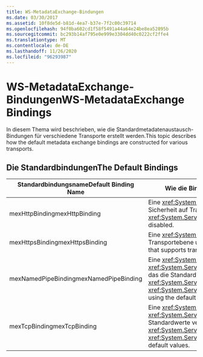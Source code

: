 ```yaml
---
title: WS-MetadataExchange-Bindungen
ms.date: 03/30/2017
ms.assetid: 10f8de5d-b81d-4ea7-b37e-7f2c00c39714
ms.openlocfilehash: 94f0ba602cd1f58f5491a44a64e24be8ea52895b
ms.sourcegitcommit: bc293b14af795e0e999e3304dd40c0222cf2ffe4
ms.translationtype: MT
ms.contentlocale: de-DE
ms.lasthandoff: 11/26/2020
ms.locfileid: "96293987"
---
```

# <a name="ws-metadataexchange-bindings"></a><span data-ttu-id="c18b9-102">WS-MetadataExchange-Bindungen</span><span class="sxs-lookup"><span data-stu-id="c18b9-102">WS-MetadataExchange Bindings</span></span>

<span data-ttu-id="c18b9-103">In diesem Thema wird beschrieben, wie die Standardmetadatenaustausch-Bindungen für verschiedene Transporte erstellt werden.</span><span class="sxs-lookup"><span data-stu-id="c18b9-103">This topic describes how the default metadata exchange bindings are constructed for various transports.</span></span>  
  
## <a name="the-default-bindings"></a><span data-ttu-id="c18b9-104">Die Standardbindungen</span><span class="sxs-lookup"><span data-stu-id="c18b9-104">The Default Bindings</span></span>  
  
|<span data-ttu-id="c18b9-105">Standardbindungsname</span><span class="sxs-lookup"><span data-stu-id="c18b9-105">Default Binding Name</span></span>|<span data-ttu-id="c18b9-106">Wie die Bindung erstellt wird</span><span class="sxs-lookup"><span data-stu-id="c18b9-106">How the binding is constructed</span></span>|  
|--------------------------|------------------------------------|  
|<span data-ttu-id="c18b9-107">mexHttpBinding</span><span class="sxs-lookup"><span data-stu-id="c18b9-107">mexHttpBinding</span></span>|<span data-ttu-id="c18b9-108">Eine <xref:System.ServiceModel.WSHttpBinding> mit deaktivierter Sicherheit auf Transportebene.</span><span class="sxs-lookup"><span data-stu-id="c18b9-108">A <xref:System.ServiceModel.WSHttpBinding> with transport-level security disabled.</span></span>|  
|<span data-ttu-id="c18b9-109">mexHttpsBinding</span><span class="sxs-lookup"><span data-stu-id="c18b9-109">mexHttpsBinding</span></span>|<span data-ttu-id="c18b9-110">Eine <xref:System.ServiceModel.WSHttpBinding>, die Sicherheit auf Transportebene unterstützt.</span><span class="sxs-lookup"><span data-stu-id="c18b9-110">A <xref:System.ServiceModel.WSHttpBinding> that supports transport-level security.</span></span>|  
|<span data-ttu-id="c18b9-111">mexNamedPipeBinding</span><span class="sxs-lookup"><span data-stu-id="c18b9-111">mexNamedPipeBinding</span></span>|<span data-ttu-id="c18b9-112">Eine <xref:System.ServiceModel.Channels.CustomBinding> mit einem <xref:System.ServiceModel.Channels.NamedPipeTransportBindingElement>, das die Standardwerte verwendet.</span><span class="sxs-lookup"><span data-stu-id="c18b9-112">A  <xref:System.ServiceModel.Channels.CustomBinding> with a <xref:System.ServiceModel.Channels.NamedPipeTransportBindingElement> using the default values.</span></span>|  
|<span data-ttu-id="c18b9-113">mexTcpBinding</span><span class="sxs-lookup"><span data-stu-id="c18b9-113">mexTcpBinding</span></span>|<span data-ttu-id="c18b9-114">Eine <xref:System.ServiceModel.Channels.CustomBinding> mit einem <xref:System.ServiceModel.Channels.TcpTransportBindingElement>, das die Standardwerte verwendet.</span><span class="sxs-lookup"><span data-stu-id="c18b9-114">A <xref:System.ServiceModel.Channels.CustomBinding> with a <xref:System.ServiceModel.Channels.TcpTransportBindingElement> using default values.</span></span>|
